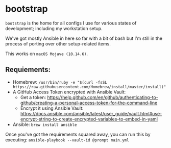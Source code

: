 # bootstrap

`bootstrap` is the home for all configs I use for various states of development; including my workstation setup.

We've got mostly Ansible in here so far with a bit of bash but I'm still in the process of porting over other setup-related items.

This works on `macOS Mojave (10.14.6)`.

## Requiements:
*  Homebrew: `/usr/bin/ruby -e "$(curl -fsSL https://raw.githubusercontent.com/Homebrew/install/master/install)"`
*  A GitHub Access Token encrypted with Ansible Vault:
   * Get a token: https://help.github.com/en/github/authenticating-to-github/creating-a-personal-access-token-for-the-command-line
   * Encrypt it using Ansible Vault: https://docs.ansible.com/ansible/latest/user_guide/vault.html#use-encrypt-string-to-create-encrypted-variables-to-embed-in-yaml
* Ansible: `brew install ansible`

Once you've got the requirements squared away, you can run this by executing: `ansible-playbook --vault-id @prompt main.yml`

